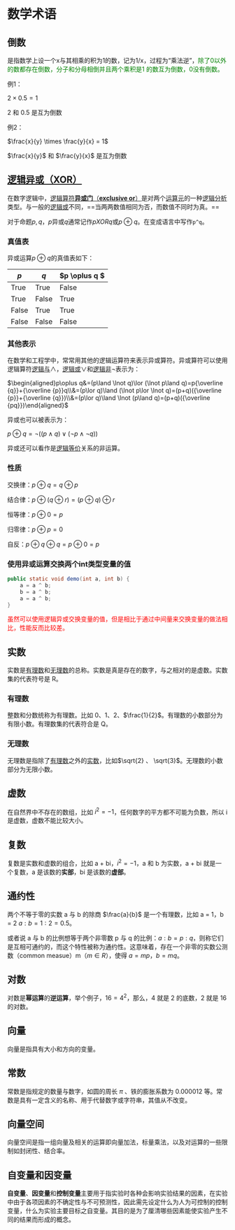 # 数学术语

## 倒数

是指数学上设一个x与其相乘的积为1的数，记为1/x，过程为“乘法逆”，<font color="green">除了0以外的数都存在倒数，分子和分母相倒并且两个乘积是1 的数互为倒数，0没有倒数。</font>

例1：

$2 \times 0.5 = 1$

2 和 0.5 是互为倒数

例2：

$\frac{x}{y} \times \frac{y}{x} = 1$​

$\frac{x}{y}$ 和 $\frac{y}{x}$ 是互为倒数

## [逻辑异或（XOR）](https://zh.wikipedia.org/wiki/%E9%80%BB%E8%BE%91%E5%BC%82%E6%88%96)

在数字逻辑中，[逻辑算符](https://zh.wikipedia.org/wiki/逻辑运算符)[**异或门**（**exclusive or**）](https://zh.wikipedia.org/wiki/%E5%BC%82%E6%88%96%E9%97%A8)是对两个[运算元](https://zh.wikipedia.org/wiki/運算元)的一种[逻辑分析](https://zh.wikipedia.org/wiki/逻辑或)类型。与一般的[逻辑或](https://zh.wikipedia.org/wiki/逻辑或)不同，==当两两数值相同为否，而数值不同时为真。==

对于命题$p,q$，$p$异或$q$通常记作$p XOR q$或$p \oplus q$。在变成语言中写作`p^q`。

### 真值表

异或运算$p \oplus q$的真值表如下：

| $p$   | $q$   | $p \oplus q $ |
| ----- | ----- | ------------- |
| True  | True  | False         |
| True  | False | True          |
| False | True  | True          |
| False | False | False         |

### 其他表示

在数学和工程学中，常常用其他的逻辑运算符来表示异或算符。异或算符可以使用逻辑算符[逻辑与](https://zh.wikipedia.org/wiki/逻辑与)$\land$，[逻辑或](https://zh.wikipedia.org/wiki/逻辑或)$\lor$和[逻辑非](https://zh.wikipedia.org/wiki/逻辑非)$\lnot$表示为：

$\begin{aligned}p\oplus q&=(p\land \lnot q)\lor (\lnot p\land q)=p{\overline {q}}+{\overline {p}}q\\&=(p\lor q)\land (\lnot p\lor \lnot q)=(p+q)({\overline {p}}+{\overline {q}})\\&=(p\lor q)\land \lnot (p\land q)=(p+q)({\overline {pq}})\end{aligned}$

异或也可以被表示为：

$p\oplus q=\lnot ((p\land q)\lor (\lnot p\land \lnot q))$

异或还可以看作是[逻辑等价](https://zh.wikipedia.org/wiki/逻辑等价)关系的非运算。

### 性质

交换律：$p\oplus q=q\oplus p$

结合律：${\displaystyle p\oplus (q\oplus r)=(p\oplus q)\oplus r}$

恒等律：${\displaystyle p\oplus 0=p}$

归零律：${\displaystyle p\oplus p=0}$

自反：${\displaystyle p\oplus q\oplus q=p\oplus 0=p}$

### 使用异或运算交换两个int类型变量的值

```java
public static void demo(int a, int b) {
    a = a ^ b;
    b = a ^ b;
    a = a ^ b;
}
```

<font color="red">虽然可以使用逻辑异或交换变量的值，但是相比于通过中间量来交换变量的做法相比，性能反而比较差。</font>

## 实数

实数是[有理数](#有理数)和[无理数](#无理数)的总称。实数是真是存在的数字，与之相对的是虚数。实数集的代表符号是 R。

### 有理数

整数和分数统称为有理数。比如 0、1、2、$\frac{1}{2}$。有理数的小数部分为有限小数。有理数集的代表符合是 Q。

### 无理数

无理数是指除了[有理数](#有理数)之外的[实数](#实数)，比如$\sqrt{2} 、 \sqrt{3}$。无理数的小数部分为无限小数。

## 虚数

在自然界中不存在的数组，比如 $i^2=-1$，任何数字的平方都不可能为负数，所以 i 是虚数，虚数不能比较大小。

## 复数

复数是实数和虚数的组合，比如 a + bi，$i^2 = -1$，a 和 b 为实数，a + bi 就是一个复数，a 是该数的**实部**，bi 是该数的**虚部**。

## 通约性

两个不等于零的实数 a 与 b 的除商 $\frac{a}{b}$ 是一个有理数，比如 a = 1，b = 2 $a : b = 1 : 2 = 0.5$。

或者说 a 与 b 的比例想等于两个非零数 p 与 q 的比例：$a : b = p : q$，则称它们是互相可通约的，而这个特性被称为通约性。这意味着，存在一个非零的实数公测数（common measue）m（$m \in R$），使得 $a = mp，b = mq$。

## 对数

对数是**幂运算**的**逆运算**，举个例子，$16=4^2$，那么，4 就是 2 的底数，2 就是 16 的对数。

## 向量

向量是指具有大小和方向的变量。

## 常数

常数是指规定的数量与数字，如圆的周长 $\pi$ 、铁的膨胀系数为 0.000012 等。常数是具有一定含义的名称、用于代替数字或字符串，其值从不改变。

## 向量空间

向量空间是指一组向量及相关的运算即向量加法，标量乘法，以及对运算的一些限制如封闭性、结合率。

## 自变量和因变量

**自变量**、**因变量**和**控制变量**主要用于指实验时各种会影响实验结果的因素，在实验中由于各项因素的不确定性与不可预测性，因此需先设定什么为人为可控制的控制变量，什么为实验主要目标之自变量。其目的是为了厘清哪些因素能使实验产生不同的结果而形成的概念。
